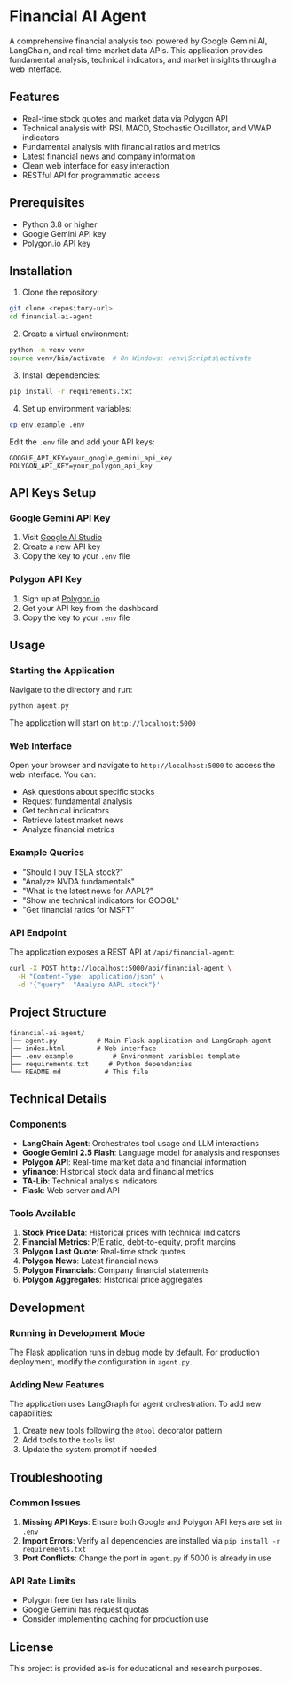 # Financial AI Agent

A comprehensive financial analysis tool powered by Google Gemini AI, LangChain, and real-time market data APIs. This application provides fundamental analysis, technical indicators, and market insights through a web interface.

## Features

- Real-time stock quotes and market data via Polygon API
- Technical analysis with RSI, MACD, Stochastic Oscillator, and VWAP indicators
- Fundamental analysis with financial ratios and metrics
- Latest financial news and company information
- Clean web interface for easy interaction
- RESTful API for programmatic access

## Prerequisites

- Python 3.8 or higher
- Google Gemini API key
- Polygon.io API key

## Installation

1. Clone the repository:
```bash
git clone <repository-url>
cd financial-ai-agent
```

2. Create a virtual environment:
```bash
python -m venv venv
source venv/bin/activate  # On Windows: venv\Scripts\activate
```

3. Install dependencies:
```bash
pip install -r requirements.txt
```

4. Set up environment variables:
```bash
cp env.example .env
```

Edit the `.env` file and add your API keys:
```
GOOGLE_API_KEY=your_google_gemini_api_key
POLYGON_API_KEY=your_polygon_api_key
```

## API Keys Setup

### Google Gemini API Key
1. Visit [Google AI Studio](https://makersuite.google.com/app/apikey)
2. Create a new API key
3. Copy the key to your `.env` file

### Polygon API Key
1. Sign up at [Polygon.io](https://polygon.io/)
2. Get your API key from the dashboard
3. Copy the key to your `.env` file

## Usage

### Starting the Application

Navigate to the directory and run:
```bash
python agent.py
```

The application will start on `http://localhost:5000`

### Web Interface

Open your browser and navigate to `http://localhost:5000` to access the web interface. You can:

- Ask questions about specific stocks
- Request fundamental analysis
- Get technical indicators
- Retrieve latest market news
- Analyze financial metrics

### Example Queries

- "Should I buy TSLA stock?"
- "Analyze NVDA fundamentals"
- "What is the latest news for AAPL?"
- "Show me technical indicators for GOOGL"
- "Get financial ratios for MSFT"

### API Endpoint

The application exposes a REST API at `/api/financial-agent`:

```bash
curl -X POST http://localhost:5000/api/financial-agent \
  -H "Content-Type: application/json" \
  -d '{"query": "Analyze AAPL stock"}'
```

## Project Structure

```
financial-ai-agent/
│── agent.py          # Main Flask application and LangGraph agent
│── index.html        # Web interface
├── .env.example          # Environment variables template
├── requirements.txt     # Python dependencies
└── README.md           # This file
```

## Technical Details

### Components

- **LangChain Agent**: Orchestrates tool usage and LLM interactions
- **Google Gemini 2.5 Flash**: Language model for analysis and responses
- **Polygon API**: Real-time market data and financial information
- **yfinance**: Historical stock data and financial metrics
- **TA-Lib**: Technical analysis indicators
- **Flask**: Web server and API

### Tools Available

1. **Stock Price Data**: Historical prices with technical indicators
2. **Financial Metrics**: P/E ratio, debt-to-equity, profit margins
3. **Polygon Last Quote**: Real-time stock quotes
4. **Polygon News**: Latest financial news
5. **Polygon Financials**: Company financial statements
6. **Polygon Aggregates**: Historical price aggregates

## Development

### Running in Development Mode

The Flask application runs in debug mode by default. For production deployment, modify the configuration in `agent.py`.

### Adding New Features

The application uses LangGraph for agent orchestration. To add new capabilities:

1. Create new tools following the `@tool` decorator pattern
2. Add tools to the `tools` list
3. Update the system prompt if needed

## Troubleshooting

### Common Issues

1. **Missing API Keys**: Ensure both Google and Polygon API keys are set in `.env`
2. **Import Errors**: Verify all dependencies are installed via `pip install -r requirements.txt`
3. **Port Conflicts**: Change the port in `agent.py` if 5000 is already in use

### API Rate Limits

- Polygon free tier has rate limits
- Google Gemini has request quotas
- Consider implementing caching for production use

## License

This project is provided as-is for educational and research purposes.
